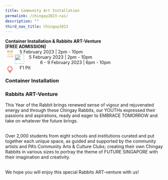 ```yaml
---
title: Community Art Installation
permalink: /chingay2023-cai/
description: ""
third_nav_title: Chingay2023
---
```

<p>
<Strong>Container Installation & Rabbits ART-Venture<br>
[FREE ADMISSION]</strong><br>
<img src="/images/Date.png" style="float:left; width:30px;height:30px"/>
&nbsp; &nbsp; 5 February 2023 | 2pm - 10pm<br>
<img src="" style="float:left; width:30px;height:30px"/>
&nbsp; &nbsp; 5 February 2023 | 2pm - 10pm<br>
&nbsp; &nbsp; &nbsp; &nbsp; &nbsp; &nbsp; &nbsp;6 - 9 February 2023 | 6pm - 10pm<br>
<img src="/images/Venue.png" style="float:left; width:30px;height:30px"/> &nbsp; &nbsp; 
F1 Pit<br>


<h3>Container Installation</h3>





<h3>Rabbits ART-Venture</h3>

<p>This Year of the Rabbit brings renewed sense of vigour and rejuvenated energy and through these Chingay Rabbits, our YOUTHs expressed their passions and aspirations, ready and eager to EMBRACE TOMORROW and take on whatever the future brings.<br><br>

Over 2,000 students from eight schools and institutions curated and put together each unique space, as guided and supported by the community artists and PA’s Community Arts & Culture Clubs; creating their own Chingay Rabbits in various sizes to portray the theme of FUTURE SINGAPORE with their imagination and creativity.  <br><br>

We hope you will enjoy this special Rabbits ART-venture with us!</p>